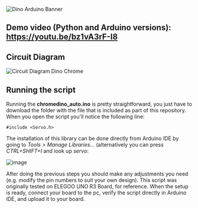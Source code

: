![Dino Arduino Banner](https://github.com/sfiguero-git/Chromedino-Arduino-Automation/assets/35702217/c4c48343-2158-45b5-9a8f-1d0c427d60de)
## Demo video (Python and Arduino versions): https://youtu.be/bz1vA3rF-I8
## Circuit Diagram

![Circuit Diagram Dino Chrome](https://github.com/sfiguero-git/Chromedino-Arduino-Automation/assets/35702217/128280c0-13b2-42dd-bb2c-402d559c5ab7)

## Running the script
Running the **chromedino_auto.ino** is pretty straightforward, you just have to download the folder with the file that is included as part of this repository. When you open the script you'll notice the following line: 

`#include <Servo.h>`

The installation of this library can be done directly from Arduino IDE by going to _Tools > Manage Libraries..._ (alternatively you can press _CTRL+SHIFT+I_ and look up _servo_:

![image](https://github.com/sfiguero-git/Chromedino-Arduino-Automation/assets/35702217/a4f7e398-6f8c-4b49-812b-8e5b3a533035)

After doing the previous steps you should make any adjustments you need (e.g. modify the pin numbers to suit your own design). This script was originally tested on ELEGOO UNO R3 Board, for reference. When the setup is ready, connect your board to the pc, verify the script directly in Arduino IDE, and upload it to your board.
